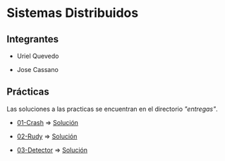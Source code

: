 # Sistemas Distribuidos

## Integrantes

 - Uriel Quevedo
 
 - Jose Cassano

## Prácticas

Las soluciones a las practicas se encuentran en el directorio *"entregas"*.

* [01-Crash](https://gitlab.com/cassa10/sistemas-distribuidos/-/blob/master/pr%C3%A1cticas/01-crash.md) => [Solución](https://gitlab.com/cassa10/sistemas-distribuidos/-/blob/master/entregas/crash)

* [02-Rudy](https://gitlab.com/cassa10/sistemas-distribuidos/-/blob/master/pr%C3%A1cticas/04-rudy.md) => [Solución](https://gitlab.com/cassa10/sistemas-distribuidos/-/tree/master/entregas/rudy)

* [03-Detector](https://gitlab.com/cassa10/sistemas-distribuidos/-/blob/master/pr%C3%A1cticas/07-detector.md) => [Solución](https://gitlab.com/cassa10/sistemas-distribuidos/-/tree/master/entregas/detector)
